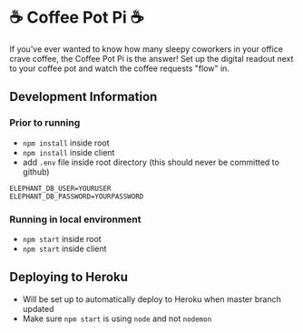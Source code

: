 # ☕ Coffee Pot Pi ☕

If you've ever wanted to know how many sleepy coworkers in your office crave coffee, the Coffee Pot Pi is the answer! Set up the digital readout next to your coffee pot and watch the coffee requests "flow" in. 

## Development Information

### Prior to running

- `npm install` inside root
- `npm install` inside client  
- add `.env` file inside root directory (this should never be committed to github) 

```
ELEPHANT_DB_USER=YOURUSER
ELEPHANT_DB_PASSWORD=YOURPASSWORD
```

### Running in local environment

- `npm start` inside root
- `npm start` inside client 

## Deploying to Heroku

- Will be set up to automatically deploy to Heroku when master branch updated
- Make sure `npm start` is using `node` and not `nodemon`
